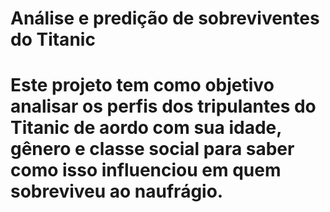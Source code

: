 <h1>Análise e predição de sobreviventes do Titanic<h1>

Este projeto tem como objetivo analisar os perfis dos tripulantes do Titanic de aordo com sua idade, gênero e classe social para saber como isso influenciou em quem sobreviveu ao naufrágio. 


